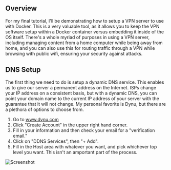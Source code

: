 ## Overview

For my final tutorial, I'll be demonstrating how to setup a VPN server to use with Docker.
This is a very valuable tool, as it allows you to keep the VPN software setup within a 
Docker container versus embedding it inside of the OS itself. There's a whole myriad of 
purposes in using a VPN server, including managing content from a home computer while being
away from home, and you can also use this for routing traffic through a VPN while browsing with
public wifi, ensuring your security against attacks.

## DNS Setup

The first thing we need to do is setup a dynamic DNS service. This enables us to give our server
a permanent address on the Internet. ISPs change your IP address on a consistent basis, but with 
a dynamic DNS, you can point your domain name to the current IP address of your server with the
guarantee that it will not change. My personal favorite is Dynu, but there are a plethora of options
to choose from.

1. Go to www.dynu.com
2. Click "Create Account" in the upper right hand corner.
3. Fill in your information and then check your email for a "verification email."
4. Click on "DDNS Services", then "+ Add".
5. Fill in the Host area with whatever you want, and pick whichever top level you want. This 
isn't an amportant part of the process.

![Screenshot](https://user-images.githubusercontent.com/30271499/30568130-7162fb90-9c88-11e7-9206-04fddec9595a.png)
